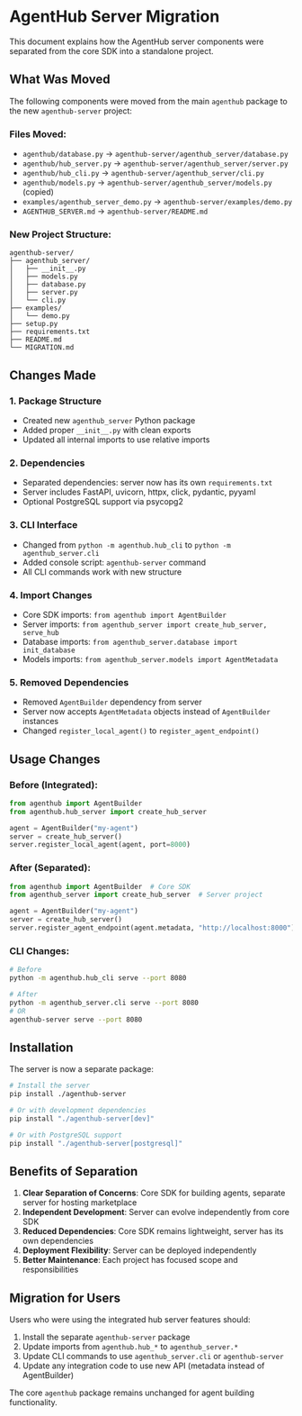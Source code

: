 # AgentHub Server Migration

This document explains how the AgentHub server components were separated from the core SDK into a standalone project.

## What Was Moved

The following components were moved from the main `agenthub` package to the new `agenthub-server` project:

### Files Moved:
- `agenthub/database.py` → `agenthub-server/agenthub_server/database.py`
- `agenthub/hub_server.py` → `agenthub-server/agenthub_server/server.py`
- `agenthub/hub_cli.py` → `agenthub-server/agenthub_server/cli.py`
- `agenthub/models.py` → `agenthub-server/agenthub_server/models.py` (copied)
- `examples/agenthub_server_demo.py` → `agenthub-server/examples/demo.py`
- `AGENTHUB_SERVER.md` → `agenthub-server/README.md`

### New Project Structure:
```
agenthub-server/
├── agenthub_server/
│   ├── __init__.py
│   ├── models.py
│   ├── database.py
│   ├── server.py
│   └── cli.py
├── examples/
│   └── demo.py
├── setup.py
├── requirements.txt
├── README.md
└── MIGRATION.md
```

## Changes Made

### 1. Package Structure
- Created new `agenthub_server` Python package
- Added proper `__init__.py` with clean exports
- Updated all internal imports to use relative imports

### 2. Dependencies
- Separated dependencies: server now has its own `requirements.txt`
- Server includes FastAPI, uvicorn, httpx, click, pydantic, pyyaml
- Optional PostgreSQL support via psycopg2

### 3. CLI Interface
- Changed from `python -m agenthub.hub_cli` to `python -m agenthub_server.cli`
- Added console script: `agenthub-server` command
- All CLI commands work with new structure

### 4. Import Changes
- Core SDK imports: `from agenthub import AgentBuilder`
- Server imports: `from agenthub_server import create_hub_server, serve_hub`
- Database imports: `from agenthub_server.database import init_database`
- Models imports: `from agenthub_server.models import AgentMetadata`

### 5. Removed Dependencies
- Removed `AgentBuilder` dependency from server
- Server now accepts `AgentMetadata` objects instead of `AgentBuilder` instances
- Changed `register_local_agent()` to `register_agent_endpoint()`

## Usage Changes

### Before (Integrated):
```python
from agenthub import AgentBuilder
from agenthub.hub_server import create_hub_server

agent = AgentBuilder("my-agent")
server = create_hub_server()
server.register_local_agent(agent, port=8000)
```

### After (Separated):
```python
from agenthub import AgentBuilder  # Core SDK
from agenthub_server import create_hub_server  # Server project

agent = AgentBuilder("my-agent")
server = create_hub_server()
server.register_agent_endpoint(agent.metadata, "http://localhost:8000")
```

### CLI Changes:
```bash
# Before
python -m agenthub.hub_cli serve --port 8080

# After
python -m agenthub_server.cli serve --port 8080
# OR
agenthub-server serve --port 8080
```

## Installation

The server is now a separate package:

```bash
# Install the server
pip install ./agenthub-server

# Or with development dependencies
pip install "./agenthub-server[dev]"

# Or with PostgreSQL support
pip install "./agenthub-server[postgresql]"
```

## Benefits of Separation

1. **Clear Separation of Concerns**: Core SDK for building agents, separate server for hosting marketplace
2. **Independent Development**: Server can evolve independently from core SDK
3. **Reduced Dependencies**: Core SDK remains lightweight, server has its own dependencies
4. **Deployment Flexibility**: Server can be deployed independently
5. **Better Maintenance**: Each project has focused scope and responsibilities

## Migration for Users

Users who were using the integrated hub server features should:

1. Install the separate `agenthub-server` package
2. Update imports from `agenthub.hub_*` to `agenthub_server.*`
3. Update CLI commands to use `agenthub_server.cli` or `agenthub-server`
4. Update any integration code to use new API (metadata instead of AgentBuilder)

The core `agenthub` package remains unchanged for agent building functionality.